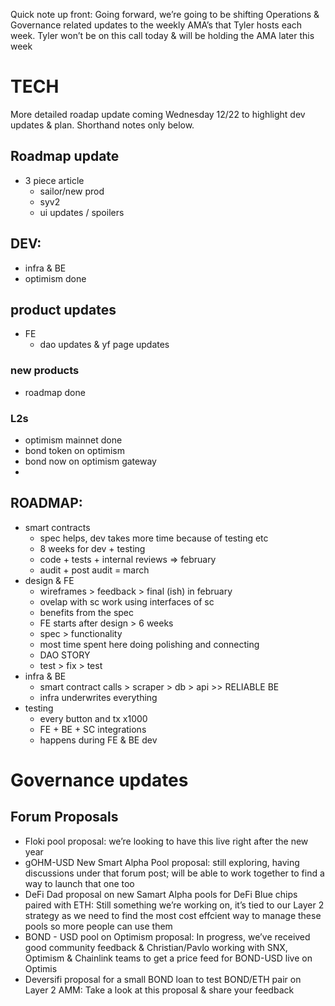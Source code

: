 Quick note up front: Going forward, we’re going to be shifting Operations & Governance related updates to the weekly AMA’s that Tyler hosts each week. Tyler won’t be on this call today & will be holding the AMA later this week

# TECH

More detailed roadap update coming Wednesday 12/22 to highlight dev updates & plan. Shorthand notes only below.

## Roadmap update
- 3 piece article
	- sailor/new prod
	- syv2
	- ui updates / spoilers
## DEV:
- infra & BE
- optimism done

## product updates
- FE
	- dao updates & yf page updates
### new products
- roadmap done
### L2s
- optimism mainnet done
- bond token on optimism
- bond now on optimism gateway
- 
## ROADMAP:
- smart contracts
  - spec helps, dev takes more time because of testing etc
  - 8 weeks for dev + testing
  - code + tests + internal reviews => february
  - audit + post audit = march
- design & FE
  -	wireframes > feedback > final (ish) in february
  - ovelap with sc work using interfaces of sc
  - benefits from the spec
  - FE starts after design > 6 weeks
  - spec > functionality
  - most time spent here doing polishing and connecting
  - DAO STORY
  - test > fix > test
- infra & BE
  - smart contract calls > scraper > db > api >> RELIABLE BE
  - infra underwrites everything
- testing
  - every button and tx x1000
  - FE + BE + SC integrations
  - happens during FE & BE dev

# Governance updates

## Forum Proposals

- Floki pool proposal: we’re looking to have this live right after the new year
- gOHM-USD New Smart Alpha Pool proposal: still exploring, having discussions under that forum post; will be able to work together to find a way to launch that one too
- DeFi Dad proposal on new Samart Alpha pools for DeFi Blue chips paired with ETH: Still something we’re working on, it’s tied to our Layer 2 strategy as we need to find the most cost effcient way to manage these pools so more people can use them
- BOND - USD pool on Optimism proposal: In progress, we’ve received good community feedback & Christian/Pavlo working with SNX, Optimism & Chainlink teams to get a price feed for BOND-USD live on Optimis
- Deversifi proposal for a small BOND loan to test BOND/ETH pair on Layer 2 AMM: Take a look at this proposal & share your feedback
